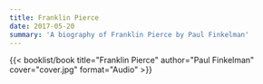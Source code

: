```yaml
---
title: Franklin Pierce
date: 2017-05-20
summary: 'A biography of Franklin Pierce by Paul Finkelman'
---
```


{{< booklist/book
title="Franklin Pierce"
author="Paul Finkelman"
cover="cover.jpg"
format="Audio" >}}
